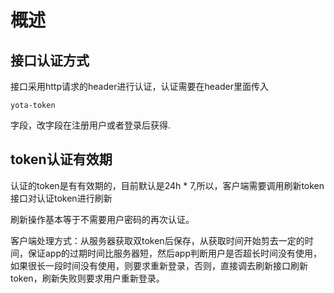 # 概述

## 接口认证方式
接口采用http请求的header进行认证，认证需要在header里面传入
```
yota-token
```
字段，改字段在注册用户或者登录后获得.

## token认证有效期
认证的token是有有效期的，目前默认是24h * 7,所以，客户端需要调用刷新token接口对认证token进行刷新

刷新操作基本等于不需要用户密码的再次认证。

客户端处理方式：从服务器获取双token后保存，从获取时间开始剪去一定的时间，保证app的过期时间比服务器短，然后app判断用户是否超长时间没有使用，如果很长一段时间没有使用，则要求重新登录，否则，直接调去刷新接口刷新token，刷新失败则要求用户重新登录。